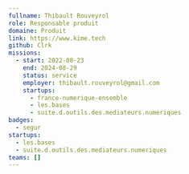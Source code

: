 ```yaml
---
fullname: Thibault Rouveyrol
role: Responsable produit
domaine: Produit
link: https://www.kime.tech
github: Clrk
missions:
  - start: 2022-08-23
    end: 2024-08-29
    status: service
    employer: thibault.rouveyrol@gmail.com
    startups:
      - france-numerique-ensemble
      - les.bases
      - suite.d.outils.des.mediateurs.numeriques
badges:
  - segur
startups:
  - les.bases
  - suite.d.outils.des.mediateurs.numeriques
teams: []
---
```

